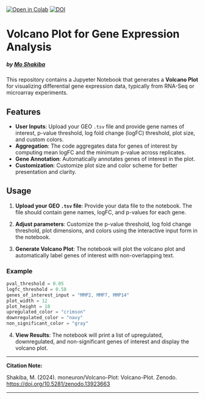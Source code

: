 [![Open in Colab](https://colab.research.google.com/assets/colab-badge.svg)](https://colab.research.google.com/drive/12v1M7eNUXDem2RFR0TIsBe-NBgKjlny4?usp=sharing)
[![DOI](https://zenodo.org/badge/DOI/10.5281/zenodo.13923663.svg)](https://doi.org/10.5281/zenodo.13923663)

# Volcano Plot for Gene Expression Analysis
##### by [Mo Shakiba](https://github.com/moneuron)

This repository contains a Jupyeter Notebook that generates a **Volcano Plot** for visualizing differential gene expression data, typically from RNA-Seq or microarray experiments.

## Features

- **User Inputs**: Upload your GEO `.tsv` file and provide gene names of interest, p-value threshold, log fold change (logFC) threshold, plot size, and custom colors.
- **Aggregation**: The code aggregates data for genes of interest by computing mean logFC and the minimum p-value across replicates.
- **Gene Annotation**: Automatically annotates genes of interest in the plot.
- **Customization**: Customize plot size and color scheme for better presentation and clarity.

## Usage

1. **Upload your GEO `.tsv` file**: Provide your data file to the notebook. The file should contain gene names, logFC, and p-values for each gene.
   
2. **Adjust parameters**: Customize the p-value threshold, log fold change threshold, plot dimensions, and colors using the interactive input form in the notebook.
   
3. **Generate Volcano Plot**: The notebook will plot the volcano plot and automatically label genes of interest with non-overlapping text.

### Example

```python
pval_threshold = 0.05
logfc_threshold = 0.58
genes_of_interest_input = "MMP2, MMP7, MMP14"
plot_width = 12
plot_height = 10
upregulated_color = "crimson"
downregulated_color = "navy"
non_significant_color = "gray"
```

4. **View Results**: The notebook will print a list of upregulated, downregulated, and non-significant genes of interest and display the volcano plot.

---

**Citation Note:**

Shakiba, M. (2024). moneuron/Volcano-Plot: Volcano-Plot. Zenodo. https://doi.org/10.5281/zenodo.13923663

---
